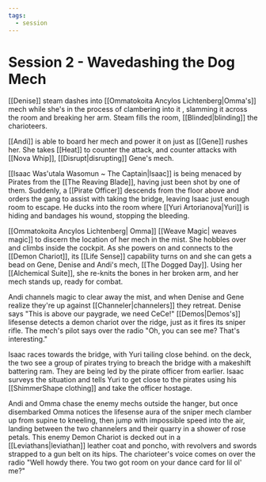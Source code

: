 ```yaml
---
tags:
  - session
---
```

# Session 2 - Wavedashing the Dog Mech
[[Denise]] steam dashes into [[Ommatokoita Ancylos Lichtenberg|Omma's]] mech while she's in the process of clambering into it , slamming it across the room and breaking her arm. Steam fills the room, [[Blinded|blinding]] the charioteers.

[[Andi]] is able to board her mech and power it on just as [[Gene]] rushes her. She takes [[Heat]] to counter the attack, and counter attacks with [[Nova Whip]], [[Disrupt|disrupting]] Gene's mech.

[[Isaac Was'utala Wasomun ~ The Captain|Isaac]] is being menaced by Pirates from the [[The Reaving Blade]], having just been shot by one of them. Suddenly, a [[Pirate Officer]] descends from the floor above and orders the gang to assist with taking the bridge, leaving Isaac just enough room to escape.  He ducks into the room where [[Yuri Artorianova|Yuri]] is hiding and bandages his wound, stopping the bleeding.

[[Ommatokoita Ancylos Lichtenberg| Omma]] [[Weave Magic| weaves magic]] to discern the location of her mech in the mist. She hobbles over and climbs inside the cockpit. As she powers on and connects to the [[Demon Chariot]], its [[Life Sense]] capability turns on and she can gets a bead on Gene, Denise and Andi's mech, [[The Dogged Day]]. Using her [[Alchemical Suite]], she re-knits the bones in her broken arm, and her mech stands up, ready for combat.

Andi channels magic to clear away the mist, and when Denise and Gene realize they're up against [[Channeler|channelers]] they retreat. Denise says "This is above our paygrade, we need CeCe!" [[Demos|Demos's]] lifesense detects a demon chariot over the ridge, just as it fires its sniper rifle. The mech's pilot says over the radio "Oh, you can see me? That's interesting."

Isaac races towards the bridge, with Yuri tailing close behind. on the deck, the two see a group of pirates trying to breach the bridge with a makeshift battering ram. They are being led by the pirate officer from earlier. Isaac surveys the situation and tells Yuri to get close to the pirates using his [[ShimmerShape clothing]] and take the officer hostage.

Andi and Omma chase the enemy mechs outside the hanger, but once disembarked Omma notices the lifesense aura of the sniper mech clamber up from supine to kneeling, then jump with impossible speed into the air, landing between the two channelers and their quarry in a shower of rose petals. This enemy Demon Chariot is decked out in a [[Leviathans|leviathan]] leather coat and poncho, with revolvers and swords strapped to a gun belt on its hips.  The charioteer's voice comes on over the radio "Well howdy there. You two got room on your dance card for lil ol' me?"